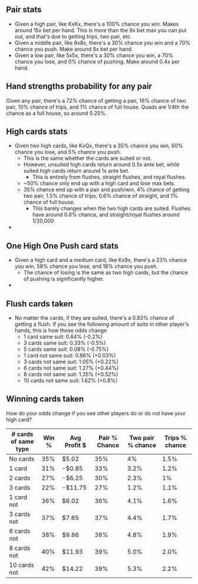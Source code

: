 

## Pair stats
* Given a high pair, like KxKx, there's a 100% chance you win. Makes around 15x bet per hand. This is more than the 9x bet max you can put out, and that's due to getting trips, two pair, etc. 
* Given a middle pair, like 8x8x, there's a 30% chance you win and a 70% chance you push. Make around 8x bet per hand. 
* Given a low pair, like 5x5x, there's a 30% chance you win, a 70% chance you lose, and 0% chance of pushing. Make around 0.4x per hand. 

## Hand strengths probability for any pair
Given any pair, there's a 72% chance of getting a pair, 16% chance of two pair, 10% chance of trips, and 1% chance of full house. Quads are 1/4th the chance as a full house, so around 0.25%. 

## High cards stats
* Given two high cards, like KxQx, there's a 35% chance you win, 60% chance you lose, and 5% chance you push. 
  * This is the same whether the cards are suited or not. 
  * However, unsuited high cards return around 0.5x ante bet, while suited high cards return around 1x ante bet. 
    * This is entirely from flushes, straight flushes, and royal flushes.
  * ~50% chance only end up with a high card and lose max bets. 
  * 35% chance end up with a pair and push/win, 4% chance of getting two pair, 1.5% chance of trips, 0.6% chance of straight, and 1% chance of full house. 
    * This barely changes when the two high cards are suited. Flushes have around 0.8% chance, and straight/royal flushes around 1/20,000
* 

## One High One Push card stats
* Given a high card and a medium card, like Kx9x, there's a 23% chance you win, 58% chance you lose, and 18% chance you push. 
  * The chance of losing is the same as two high cards, but the chance of pushing is significantly higher. 
* 



## Flush cards taken
* No matter the cards, if they are suited, there's a 0.83% chance of getting a flush. If you see the following amount of suits in other player's hands, this is how those odds change
  * 1 card same suit: 0.64% (-0.2%)
  * 3 cards same suit: 0.33% (-0.5%)
  * 5 cards same suit: 0.08% (-0.75%)
  * 1 card not same suit: 0.86% (+0.03%)
  * 3 cards not same suit: 1.05% (+0.22%)
  * 6 cards not same suit: 1.27% (+0.44%)
  * 8 cards not same suit: 1.35% (+0.52%)
  * 10 cards not same suit: 1.62% (+0.8%)


## Winning cards taken
How do your odds change if you see other players do or do not have your high card? 

| # cards of same type | Win % | Avg Profit $ | Pair % Chance | Two pair % chance | Trips % chance |
| ----------- | ----------- | ----------- | ----------- | ----------- | ----------- |
| No cards | 35% | $5.02 | 35% | 4% | 1.5% |
| 1 card | 31% | -$0.85 | 33% | 3.2% | 1.2% |
| 2 cards | 27% | -$6.25 | 30% | 2.3% | 1% |
| 3 cards | 22% | -$11.75 | 27% | 1.2% | 1.1% | 
| 1 card not | 36% | $6.02 | 36% | 4.1% | 1.6% | 
| 3 cards not | 37% | $7.65 | 37% | 4.4% | 1.7% | 
| 6 cards not | 38% | $9.86 | 38% | 4.8% | 1.9% | 
| 8 cards not | 40% | $11.93 | 39% | 5.0% | 2.0% | 
| 10 cards not | 42% | $14.22 | 39% | 5.3% | 2.2% | 